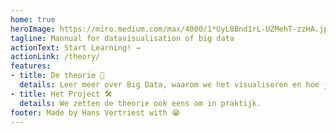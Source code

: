 ```yaml
---
home: true
heroImage: https://miro.medium.com/max/4000/1*UyL8Bnd1rL-UZMehT-zzHA.jpeg
tagline: Mannual for datavisualisation of big data
actionText: Start Learning! →
actionLink: /theory/
features:
- title: De theorie 📖
  details: Leer meer over Big Data, waarom we het visualiseren en hoe je een verhaal vertelt met datavisualisatie.
- title: Het Project 🛠
  details: We zetten de theorie ook eens om in praktijk.
footer: Made by Hans Vertriest with 😭
---
```

